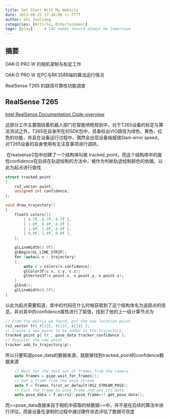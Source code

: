 ```yaml
---
title: Get Start With My Website
date: 2023-08-22 17:30:00 +/-TTTT
author: Shi Junliang
categories: [Article, Entertainment]
tags: [play]     # TAG names should always be lowercase
---
```

## 摘要

OAK-D PRO W 的相机录制与标定工作

OAK-D PRO W 在PC与RK3588端的算法运行情况

RealSense T265 的路径可靠性功能调查

## RealSense T265

[Intel RealSense Documentation Code-overview](https://dev.intelrealsense.com/docs/rs-pose-predict#code-overview)

​		这部分工作主要围绕着机器人部门在智能喷枪规划中，对于T265设备的标定与算法测试之外，T265在自身所在的SDK包中，具备标出VIO路径为绿色、黄色、红色的功能，并且在设备运行过程中，偶然会出现设备端报错Slam error speed，对T265设备的自身使用有无注意事项进行调研。

​		在realsense2包中创建了一个结构体叫做 tracked_point，而这个结构体中的属性confidence在后续在轨迹绘制的方法中，被作为判断轨迹绘制颜色的依据，以此为起点进行查找

```c++
struct tracked_point
{
    rs2_vector point;
    unsigned int confidence;
};
```

```c++
void draw_trajectory()
{
    float3 colors[]{
        { 0.7f, 0.7f, 0.7f },
        { 1.0f, 0.0f, 0.0f },
        { 1.0f, 1.0f, 0.0f },
        { 0.0f, 1.0f, 0.0f },
    };

    glLineWidth(2.0f);
    glBegin(GL_LINE_STRIP);
    for (auto&& v : trajectory)
    {
        auto c = colors[v.confidence];
        glColor3f(c.x, c.y, c.z);
        glVertex3f(v.point.x, v.point.y, v.point.z);
    }
    glEnd();
    glLineWidth(0.5f);
}
```

​		以此为起点需要知道，库中的代码在什么时候获取到了这个结构体名为追踪点的信息，并对其中的confidence属性进行了赋值，找到了他的上一级计算节点为

```c++
// From the matrix we found, get the new location point
rs2_vector tr{ r[12], r[13], r[14] };
// Create a new point to be added to the trajectory
tracked_point p{ tr , pose_data.tracker_confidence };
// Register the new point
tracker.add_to_trajectory(p);
```

​		所以只要知道pose_data的数据来源，就能够找到tracked_point的confidence数据来源

```c++
	// Wait for the next set of frames from the camera
    auto frames = pipe.wait_for_frames();
    // Get a frame from the pose stream
    auto f = frames.first_or_default(RS2_STREAM_POSE);
    // Cast the frame to pose_frame and get its data
    auto pose_data = f.as<rs2::pose_frame>().get_pose_data();
```

​		而==pose_data直接来自于相机中获取的帧数据==中，并不是在后续的算法中进行评估，而是设备在录制的过程中通过硬件状态评估了数据可信度
